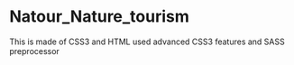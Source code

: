 # Natour_Nature_tourism
This is made of CSS3 and HTML used advanced CSS3 features and SASS preprocessor
